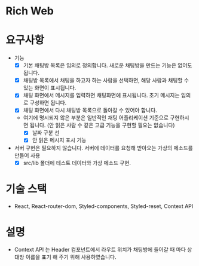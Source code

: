 # Rich Web

# 요구사항
* 기능
    * [X] 기본 채팅방 목록은 임의로 정의합니다. 새로운 채팅방을 만드는 기능은 없어도 됩니다.
    * [X] 채팅방 목록에서 채팅을 하고자 하는 사람을 선택하면, 해당 사람과 채팅할 수 있는 화면이 표시됩니다.
    * [X] 채팅 화면에서 메시지를 입력하면 채팅화면에 표시됩니다. 초기 메시지는 임의로 구성하면 됩니다.
    * [X] 채팅 화면에서 다시 채팅방 목록으로 돌아갈 수 있어야 합니다.
    * 여기에 명시되지 않은 부분은 일반적인 채팅 어플리케이션 기준으로 구현하시면 됩니다. (안 읽은 사람 수 같은 고급 기능을 구현할 필요는 없습니다)
        * [X] 날짜 구분 선
        * [X] 안 읽은 메시지 표시 기능 
* 서버 구현은 필요하지 않습니다. 서버에 데이터를 요청해 받아오는 가상의 메소드를 만들어 사용 
    * [X] src/lib 폴더에 테스트 데이터와 가상 메소드 구현.

# 기술 스택
* React, React-router-dom, Styled-components, Styled-reset, Context API

# 설명
* Context API 는 Header 컴포넌트에서 라우트 위치가 채팅방에 들어갈 때 마다 상대방 이름을 표기 해 주기 위해 사용하였습니다.
